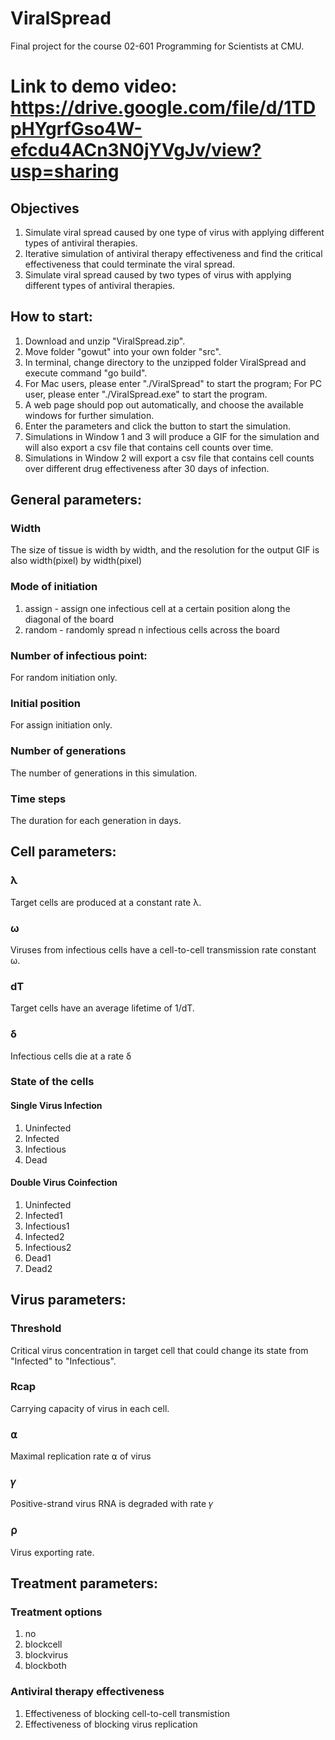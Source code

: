 # ViralSpread
Final project for the course 02-601 Programming for Scientists at CMU.

# Link to demo video: https://drive.google.com/file/d/1TDpHYgrfGso4W-efcdu4ACn3N0jYVgJv/view?usp=sharing

## Objectives
1. Simulate viral spread caused by one type of virus with applying different types of antiviral therapies.
2. Iterative simulation of antiviral therapy effectiveness and find the critical effectiveness that could terminate the viral spread.
3. Simulate viral spread caused by two types of virus with applying different types of antiviral therapies.

## How to start:
1. Download and unzip "ViralSpread.zip".
2. Move folder "gowut" into your own folder "src".
3. In terminal, change directory to the unzipped folder ViralSpread and execute command "go build".
4. For Mac users, please enter "./ViralSpread" to start the program; For PC user, please enter "./ViralSpread.exe" to start the program.
5. A web page should pop out automatically, and choose the available windows for further simulation.
6. Enter the parameters and click the button to start the simulation.
7. Simulations in Window 1 and 3 will produce a GIF for the simulation and will also export a csv file that contains cell counts over time.
8. Simulations in Window 2 will export a csv file that contains cell counts over different drug effectiveness after 30 days of infection.

## General parameters:

### Width
The size of tissue is width by width, and the resolution for the output GIF is also width(pixel) by width(pixel)

### Mode of initiation
1. assign - assign one infectious cell at a certain position along the diagonal of the board
2. random - randomly spread n infectious cells across the board

### Number of infectious point:
For random initiation only.

### Initial position
For assign initiation only.

### Number of generations
The number of generations in this simulation.

### Time steps
The duration for each generation in days.

## Cell parameters:

### λ
Target cells are produced at a constant rate λ.

### ω
Viruses from infectious cells have a cell-to-cell transmission rate constant ω.

### dT
Target cells have an average lifetime of 1/dT.

### δ
Infectious cells die at a rate δ

### State of the cells
#### Single Virus Infection
1. Uninfected
2. Infected
3. Infectious
4. Dead

#### Double Virus Coinfection
1. Uninfected
2. Infected1
3. Infectious1
4. Infected2
5. Infectious2
6. Dead1
6. Dead2

## Virus parameters:

### Threshold
Critical virus concentration in target cell that could change its state from "Infected" to "Infectious".

### Rcap
Carrying capacity of virus in each cell.

### ⍺
Maximal replication rate ⍺ of virus

### 𝛾
Positive-strand virus RNA is degraded with rate 𝛾

### ⍴
Virus exporting rate.

## Treatment parameters:

### Treatment options
1. no
2. blockcell
3. blockvirus
4. blockboth

### Antiviral therapy effectiveness
1. Effectiveness of blocking cell-to-cell transmistion
2. Effectiveness of blocking virus replication
